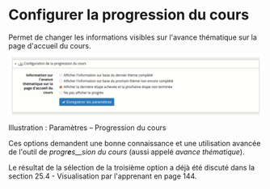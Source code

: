 # Configurer la progression du cours

Permet de changer les informations visibles sur l'avance thématique sur la page d'accueil du cours.

![](../../.gitbook/assets/image270%20%281%29.png)

Illustration : Paramètres – Progression du cours

Ces options demandent une bonne connaissance et une utilisation avancée de l'outil de _progr**e**s\_\_sion_ _du cours_ \(aussi appelé _avance thématique_\).

Le résultat de la sélection de la troisième option a déjà été discuté dans la section 25.4 - Visualisation par l'apprenant en page 144.

